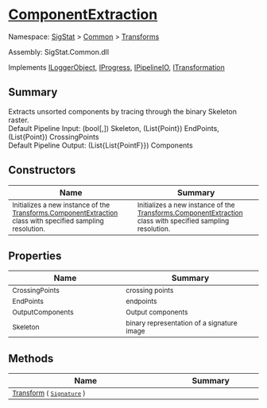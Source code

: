 # [ComponentExtraction](./ComponentExtraction.md)

Namespace: [SigStat]() > [Common](./../README.md) > [Transforms](./README.md)

Assembly: SigStat.Common.dll

Implements [ILoggerObject](./../ILoggerObject.md), [IProgress](./../Helpers/IProgress.md), [IPipelineIO](./../Pipeline/IPipelineIO.md), [ITransformation](./../ITransformation.md)

## Summary
Extracts unsorted components by tracing through the binary Skeleton raster.  <br>Default Pipeline Input: (bool[,]) Skeleton, (List{Point}) EndPoints, (List{Point}) CrossingPoints<br>Default Pipeline Output: (List{List{PointF}}) Components

## Constructors

| Name | Summary | 
| --- | --- | 
| <sub>Initializes a new instance of the [Transforms.ComponentExtraction](https://github.com/hargitomi97/sigstat/blob/master/docs/md/SigStat/Common/Transforms/ComponentExtraction.md) class with specified sampling resolution.</sub><img width=200/>  | <sub>Initializes a new instance of the [Transforms.ComponentExtraction](https://github.com/hargitomi97/sigstat/blob/master/docs/md/SigStat/Common/Transforms/ComponentExtraction.md) class with specified sampling resolution.</sub><img width=200/>  | <br>


## Properties

| Name | Summary | 
| --- | --- | 
| <sub>CrossingPoints</sub><img width=200/>  | <sub>crossing points</sub><img width=200/>  | <br>
| <sub>EndPoints</sub><img width=200/>  | <sub>endpoints</sub><img width=200/>  | <br>
| <sub>OutputComponents</sub><img width=200/>  | <sub>Output components</sub><img width=200/>  | <br>
| <sub>Skeleton</sub><img width=200/>  | <sub>binary representation of a signature image</sub><img width=200/>  | <br>


## Methods

| Name | Summary | 
| --- | --- | 
| <sub>[Transform](./Methods/ComponentExtraction-100663565.md) ( [`Signature`](./../Signature.md) )</sub><img width=200/>  | <sub></sub><img width=200/>  | <br>


